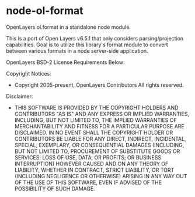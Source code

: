# node-ol-format
OpenLayers ol.format in a standalone node module.

This is a port of Open Layers v6.5.1 that only considers parsing/projection capabilities.
Goal is to utilize this library's format module to convert between various formats in a node server-side application.

OpenLayers BSD-2 License Requirements Below:

Copyright Notices:
* Copyright 2005-present, OpenLayers Contributors All rights reserved.

Disclaimer: 

* THIS SOFTWARE IS PROVIDED BY THE COPYRIGHT HOLDERS AND CONTRIBUTORS "AS IS" AND ANY EXPRESS OR IMPLIED WARRANTIES, INCLUDING, BUT NOT LIMITED TO, THE IMPLIED WARRANTIES OF MERCHANTABILITY AND FITNESS FOR A PARTICULAR PURPOSE ARE DISCLAIMED. IN NO EVENT SHALL THE COPYRIGHT HOLDER OR CONTRIBUTORS BE LIABLE FOR ANY DIRECT, INDIRECT, INCIDENTAL, SPECIAL, EXEMPLARY, OR CONSEQUENTIAL DAMAGES (INCLUDING, BUT NOT LIMITED TO, PROCUREMENT OF SUBSTITUTE GOODS OR SERVICES; LOSS OF USE, DATA, OR PROFITS; OR BUSINESS INTERRUPTION) HOWEVER CAUSED AND ON ANY THEORY OF LIABILITY, WHETHER IN CONTRACT, STRICT LIABILITY, OR TORT (INCLUDING NEGLIGENCE OR OTHERWISE) ARISING IN ANY WAY OUT OF THE USE OF THIS SOFTWARE, EVEN IF ADVISED OF THE POSSIBILITY OF SUCH DAMAGE.
